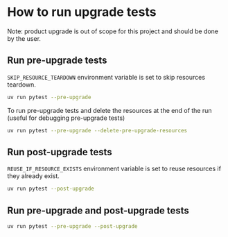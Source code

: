 How to run upgrade tests
==========================

Note: product upgrade is out of scope for this project and should be done by the user.

## Run pre-upgrade tests
`SKIP_RESOURCE_TEARDOWN` environment variable is set to skip resources teardown.

```bash
uv run pytest --pre-upgrade

```

To run pre-upgrade tests and delete the resources at the end of the run (useful for debugging pre-upgrade tests)

```bash
uv run pytest --pre-upgrade --delete-pre-upgrade-resources
```

## Run post-upgrade tests
`REUSE_IF_RESOURCE_EXISTS` environment variable is set to reuse resources if they already exist.

```bash
uv run pytest --post-upgrade
```


## Run pre-upgrade and post-upgrade tests

```bash
uv run pytest --pre-upgrade --post-upgrade
```
